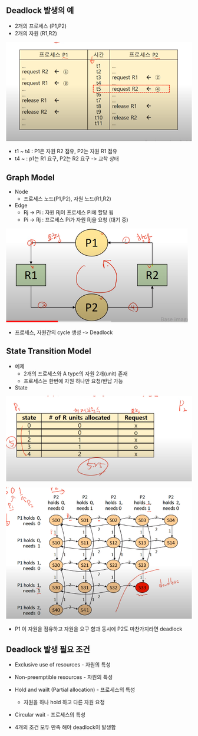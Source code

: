 ## Deadlock 발생의 예

- 2개의 프로세스 (P1,P2)
- 2개의 자원 (R1,R2)

![image-20200928101655931](.\images\image-20200928101655931.png)

- t1 ~ t4 : P1은 자원 R2 점유, P2는 자원 R1 점유
- t4 ~ : p1는 R1 요구, P2는 R2 요구 -> 교착 상태

## Graph Model

- Node 
  - 프로세스 노드(P1,P2), 자원 노드(R1,R2)
- Edge
  - Rj -> Pi : 자원 Rj이 프로세스 Pi에 할당 됨
  - Pi -> Rj : 프로세스 Pi가 자원 Rj을 요청 (대기 중)

![image-20200928103038457](.\images\image-20200928103038457.png)

- 프로세스, 자원간의 cycle 생성 -> Deadlock

## State Transition Model

- 예제
  - 2개의 프로세스와 A type의 자원 2개(unit) 존재
  - 프로세스는 한번에 자원 하나만 요청/반납 가능
- State

![image-20200928103258061](.\images\image-20200928103258061.png)

![image-20200928103458128](.\images\image-20200928103458128.png)

- P1 이 자원을 점유하고 자원을 요구 함과 동시에 P2도 마찬가지라면 deadlock

## Deadlock 발생 필요 조건

- Exclusive use of resources - 자원의 특성
- Non-preemptible resources - 자원의 특성
- Hold and wailt (Partial allocation) - 프로세스의 특성
  - 자원을 하나 hold 하고 다른 자원 요청
- Circular wait - 프로세스의 특성

- 4개의 조건 모두 만족 해야 deadlock이 발생함